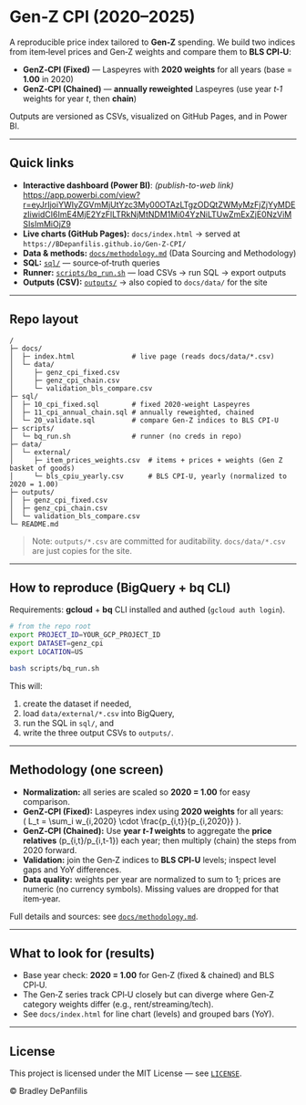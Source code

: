 # Gen‑Z CPI (2020–2025)

A reproducible price index tailored to **Gen‑Z** spending. We build two indices from item‑level prices and Gen‑Z weights and compare them to **BLS CPI‑U**:

- **GenZ‑CPI (Fixed)** — Laspeyres with **2020 weights** for all years (base = **1.00** in 2020)  
- **GenZ‑CPI (Chained)** — **annually reweighted** Laspeyres (use year *t‑1* weights for year *t*, then **chain**)

Outputs are versioned as CSVs, visualized on GitHub Pages, and in Power BI.

---

## Quick links

- **Interactive dashboard (Power BI)**: *(publish-to-web link)*  
[ https://app.powerbi.com/view?r=eyJrIjoiYWIyZGVmMjUtYzc3My00OTAzLTgzODQtZWMyMzFjZjYyMDEzIiwidCI6ImE4MjE2YzFlLTRkNjMtNDM1Mi04YzNiLTUwZmExZjE0NzViMSIsImMiOjZ9
](https://app.powerbi.com/view?r=eyJrIjoiMDU5OWFhNDAtYWI2OC00MDQ5LTk1ZDMtYzU5ZGYyNmI3ZmNmIiwidCI6ImE4MjE2YzFlLTRkNjMtNDM1Mi04YzNiLTUwZmExZjE0NzViMSIsImMiOjZ9)
- **Live charts (GitHub Pages):** `docs/index.html` → served at `https://BDepanfilis.github.io/Gen-Z-CPI/`  
- **Data & methods:** [`docs/methodology.md`](docs/methodology.md) (Data Sourcing and Methodology)  
- **SQL:** [`sql/`](sql/) — source‑of‑truth queries  
- **Runner:** [`scripts/bq_run.sh`](scripts/bq_run.sh) — load CSVs → run SQL → export outputs  
- **Outputs (CSV):** [`outputs/`](outputs/) → also copied to `docs/data/` for the site

---

## Repo layout

```
/
├─ docs/
│  ├─ index.html              # live page (reads docs/data/*.csv)
│  └─ data/
│     ├─ genz_cpi_fixed.csv
│     ├─ genz_cpi_chain.csv
│     └─ validation_bls_compare.csv
├─ sql/
│  ├─ 10_cpi_fixed.sql        # fixed 2020-weight Laspeyres
│  ├─ 11_cpi_annual_chain.sql # annually reweighted, chained
│  └─ 20_validate.sql         # compare Gen‑Z indices to BLS CPI‑U
├─ scripts/
│  └─ bq_run.sh               # runner (no creds in repo)
├─ data/
│  └─ external/
│     ├─ item_prices_weights.csv  # items + prices + weights (Gen Z basket of goods)
│     └─ bls_cpiu_yearly.csv      # BLS CPI‑U, yearly (normalized to 2020 = 1.00)
├─ outputs/
│  ├─ genz_cpi_fixed.csv
│  ├─ genz_cpi_chain.csv
│  └─ validation_bls_compare.csv
└─ README.md
```

> Note: `outputs/*.csv` are committed for auditability. `docs/data/*.csv` are just copies for the site.

---

## How to reproduce (BigQuery + bq CLI)

Requirements: **gcloud** + **bq** CLI installed and authed (`gcloud auth login`).

```bash
# from the repo root
export PROJECT_ID=YOUR_GCP_PROJECT_ID
export DATASET=genz_cpi
export LOCATION=US

bash scripts/bq_run.sh
```

This will:
1) create the dataset if needed,  
2) load `data/external/*.csv` into BigQuery,  
3) run the SQL in `sql/`, and  
4) write the three output CSVs to `outputs/`.

---

## Methodology (one screen)

- **Normalization:** all series are scaled so **2020 = 1.00** for easy comparison.  
- **GenZ‑CPI (Fixed):** Laspeyres index using **2020 weights** for all years:  
  \( L_t = \sum_i w_{i,2020} \cdot \frac{p_{i,t}}{p_{i,2020}} \).  
- **GenZ‑CPI (Chained):** Use **year *t‑1* weights** to aggregate the **price relatives** \(p_{i,t}/p_{i,t-1}\) each year; then multiply (chain) the steps from 2020 forward.
- **Validation:** join the Gen‑Z indices to **BLS CPI‑U** levels; inspect level gaps and YoY differences.  
- **Data quality:** weights per year are normalized to sum to 1; prices are numeric (no currency symbols). Missing values are dropped for that item‑year.

Full details and sources: see [`docs/methodology.md`](docs/methodology.md).

---

## What to look for (results)

- Base year check: **2020 = 1.00** for Gen‑Z (fixed & chained) and BLS CPI‑U.  
- The Gen‑Z series track CPI‑U closely but can diverge where Gen‑Z category weights differ (e.g., rent/streaming/tech).  
- See `docs/index.html` for line chart (levels) and grouped bars (YoY).

---

## License

This project is licensed under the MIT License — see [`LICENSE`](LICENSE).

© Bradley DePanfilis
